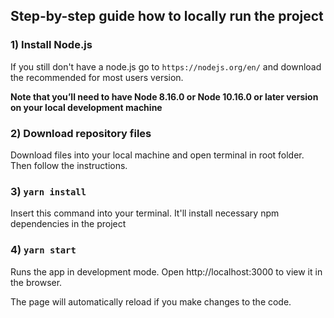 ## Step-by-step guide how to locally run the project

### 1) Install Node.js

If you still don't have a node.js go to `https://nodejs.org/en/` and download the recommended for most users version.

**Note that you’ll need to have Node 8.16.0 or Node 10.16.0 or later version on your local development machine**

### 2) Download repository files

Download files into your local machine and open terminal in root folder. Then follow the instructions.

### 3) `yarn install`

Insert this command into your terminal. It'll install necessary npm dependencies in the project

### 4) `yarn start`

Runs the app in development mode.
Open http://localhost:3000 to view it in the browser.

The page will automatically reload if you make changes to the code.